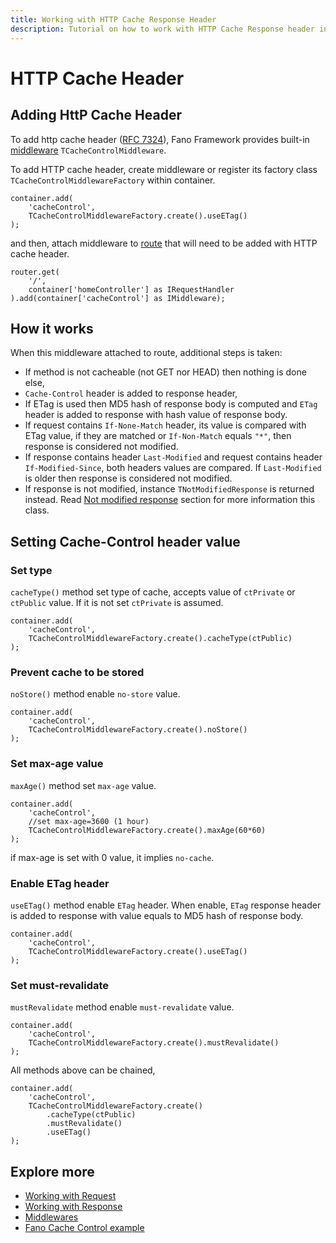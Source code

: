 ```yaml
---
title: Working with HTTP Cache Response Header
description: Tutorial on how to work with HTTP Cache Response header in Fano Framework
---
```


<h1 class="major">HTTP Cache Header</h1>

## Adding HttP Cache Header

To add http cache header ([RFC 7324](https://tools.ietf.org/html/rfc7234)), Fano Framework provides built-in [middleware](/middlewares)
`TCacheControlMiddleware`.

To add HTTP cache header, create middleware or register its factory class `TCacheControlMiddlewareFactory` within container.

```
container.add(
    'cacheControl',
    TCacheControlMiddlewareFactory.create().useETag()
);
```
and then, attach middleware to [route](/working-with-router) that will need to be added with HTTP cache header.

```
router.get(
    '/',
    container['homeController'] as IRequestHandler
).add(container['cacheControl'] as IMiddleware);
```
## How it works
When this middleware attached to route, additional steps is taken:

- If method is not cacheable (not GET nor HEAD) then nothing is done else,
- `Cache-Control` header is added to response header,
- If ETag is used then MD5 hash of response body is computed and `ETag` header is added to response with hash value of response body.
- If request contains `If-None-Match` header, its value is compared with ETag value, if they are matched or `If-Non-Match` equals `"*"`, then response is considered not modified.
- If response contains header `Last-Modified` and request contains header `If-Modified-Since`, both headers values are compared. If `Last-Modified` is older then response is considered not modified.
- If response is not modified, instance `TNotModifiedResponse` is returned instead. Read [Not modified response](/working-with-response#not-modified-response) section for more information this class.

## Setting Cache-Control header value

### Set type
`cacheType()` method set type of cache, accepts value of `ctPrivate` or `ctPublic` value. If it is not set `ctPrivate` is assumed.
```
container.add(
    'cacheControl',
    TCacheControlMiddlewareFactory.create().cacheType(ctPublic)
);
```

### Prevent cache to be stored
`noStore()` method enable `no-store` value.
```
container.add(
    'cacheControl',
    TCacheControlMiddlewareFactory.create().noStore()
);
```
### Set max-age value
`maxAge()` method set `max-age` value.
```
container.add(
    'cacheControl',
    //set max-age=3600 (1 hour)
    TCacheControlMiddlewareFactory.create().maxAge(60*60)
);
```
if max-age is set with 0 value, it implies `no-cache`.

### Enable ETag header
`useETag()` method enable `ETag` header. When enable, `ETag` response header is added to response with value equals to MD5 hash of response body.

```
container.add(
    'cacheControl',
    TCacheControlMiddlewareFactory.create().useETag()
);
```
### Set must-revalidate
`mustRevalidate` method enable `must-revalidate` value.

```
container.add(
    'cacheControl',
    TCacheControlMiddlewareFactory.create().mustRevalidate()
);
```

All methods above can be chained,
```
container.add(
    'cacheControl',
    TCacheControlMiddlewareFactory.create()
        .cacheType(ctPublic)
        .mustRevalidate()
        .useETag()
);
```

## Explore more

- [Working with Request](/working-with-request)
- [Working with Response](/working-with-response)
- [Middlewares](/middlewares)
- [Fano Cache Control example](https://github.com/fanoframework/fano-cache-control)
